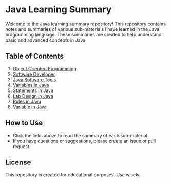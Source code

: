 # Java Learning Summary

Welcome to the Java learning summary repository! This repository contains notes and summaries of various sub-materials I have learned in the Java programming language. These summaries are created to help understand basic and advanced concepts in Java.

## Table of Contents

1. [Object Oriented Programming](OOP.md)
2. [Software Developer](SoftwareDeveloper.md)
3. [Java Software Tools](JavaTools.md)
4. [Variables in Java](VarJava.md)
5. [Statements in Java](Statement.md)
6. [Lab Design in Java](LabDesign.md)
7. [Rules in Java](RuleJava.md)
8. [Variable in Java](VarJava.md)

## How to Use

- Click the links above to read the summary of each sub-material.
- If you have questions or suggestions, please create an issue or pull request.

## License

This repository is created for educational purposes. Use wisely.
